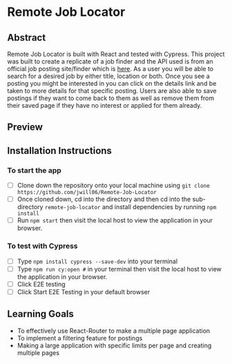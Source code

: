 # Remote Job Locator

## Abstract 
Remote Job Locator is built with React and tested with Cypress. This project was built to create a replicate of a job finder and the API used is from an official job posting site/finder which is [here](https://remotive.com/). As a user you will be able to search for a desired job by either title, location or both. Once you see a posting you might be interested in you can click on the details link and be taken to more details for that specific posting. Users are also able to save postings if they want to come back to them as well as remove them from their saved page if they have no interest or applied for them already. 

## Preview

## Installation Instructions 
### To start the app
- [ ]  Clone down the repository onto your local machine using `git clone https://github.com/jwill06/Remote-Job-Locator`
- [ ]  Once cloned down, cd into the directory and then cd into the sub-directory `remote-job-locator` and install dependencies by running `npm install`
- [ ]  Run `npm start` then visit the local host to view the application in your browser.

### To test with Cypress
- [ ]  Type `npm install cypress --save-dev` into your terminal
- [ ]  Type `npm run cy:open #` in your terminal then visit the local host to view the application in your browser.
- [ ]  Click E2E testing
- [ ]  Click Start E2E Testing in your default browser

## Learning Goals
- To effectively use React-Router to make a multiple page application
- To implement a filtering feature for postings
- Making a large application with specific limits per page and creating multiple pages

